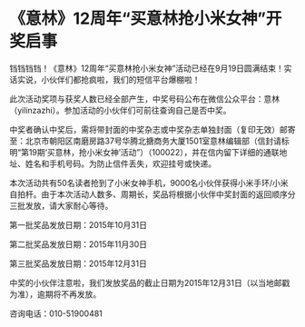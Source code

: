 # 《意林》12周年“买意林抢小米女神”开奖启事

铛铛铛铛！《意林》12周年“买意林抢小米女神”活动已经在9月19日圆满结束！实话实说，小伙伴们都抢疯啦，我们的短信平台爆棚啦！ 

此次活动奖项与获奖人数已经全部产生，中奖号码公布在微信公众平台：意林（yilinzazhi）。参加活动的小伙伴们可前往查询自己是否中奖。 

中奖者确认中奖后，需将带封面的中奖杂志或中奖杂志单独封面（复印无效）邮寄至：北京市朝阳区南磨房路37号华腾北搪商务大厦1501室意林编辑部（信封请标明“第19期‘买意林，抢小米女神’活动”）（100022），并在信内留下详细的通联地址、姓名和手机号码。为防止信件丢失，欢迎挂号或快递。 

本次活动共有50名读者抢到了小米女神手机，9000名小伙伴获得小米手环/小米自拍杆。由于本次活动人数多、周期长，奖品将根据小伙伴中奖封面的返回顺序分三批发放，请大家耐心等待。 

第一批奖品发放日期：2015年10月31日 

第二批奖品发放日期：2015年11月30日 

第三批奖品发放日期：2015年12月31日 

中奖的小伙伴注意啦，我们发放奖品的截止日期为2015年12月31日（以当地邮戳为准），逾期将不再发放。 

咨询电话：010-51900481